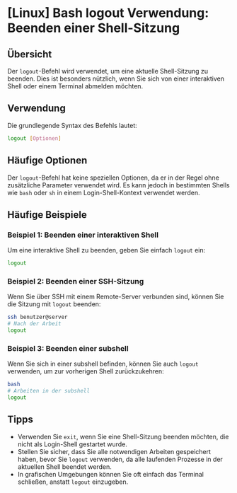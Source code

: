 # [Linux] Bash logout Verwendung: Beenden einer Shell-Sitzung

## Übersicht
Der `logout`-Befehl wird verwendet, um eine aktuelle Shell-Sitzung zu beenden. Dies ist besonders nützlich, wenn Sie sich von einer interaktiven Shell oder einem Terminal abmelden möchten.

## Verwendung
Die grundlegende Syntax des Befehls lautet:

```bash
logout [Optionen]
```

## Häufige Optionen
Der `logout`-Befehl hat keine speziellen Optionen, da er in der Regel ohne zusätzliche Parameter verwendet wird. Es kann jedoch in bestimmten Shells wie `bash` oder `sh` in einem Login-Shell-Kontext verwendet werden.

## Häufige Beispiele

### Beispiel 1: Beenden einer interaktiven Shell
Um eine interaktive Shell zu beenden, geben Sie einfach `logout` ein:

```bash
logout
```

### Beispiel 2: Beenden einer SSH-Sitzung
Wenn Sie über SSH mit einem Remote-Server verbunden sind, können Sie die Sitzung mit `logout` beenden:

```bash
ssh benutzer@server
# Nach der Arbeit
logout
```

### Beispiel 3: Beenden einer subshell
Wenn Sie sich in einer subshell befinden, können Sie auch `logout` verwenden, um zur vorherigen Shell zurückzukehren:

```bash
bash
# Arbeiten in der subshell
logout
```

## Tipps
- Verwenden Sie `exit`, wenn Sie eine Shell-Sitzung beenden möchten, die nicht als Login-Shell gestartet wurde.
- Stellen Sie sicher, dass Sie alle notwendigen Arbeiten gespeichert haben, bevor Sie `logout` verwenden, da alle laufenden Prozesse in der aktuellen Shell beendet werden.
- In grafischen Umgebungen können Sie oft einfach das Terminal schließen, anstatt `logout` einzugeben.